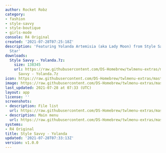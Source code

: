 ```yaml
---
author: Rocket Robz
category:
- fashion
- style-savvy
- style-boutique
- girls-mode
console: R4 Original
created: '2021-07-28T07:25:18Z'
description: 'Featuring Yolanda Artemisia (aka Lady Moon) from Style Savvy: Styling
  Star'
downloads:
  Style Savvy - Yolanda.7z:
    size: 138345
    url: https://raw.githubusercontent.com/DS-Homebrew/twlmenu-extras/master/_nds/TWiLightMenu/r4menu/themes/Style
      Savvy - Yolanda.7z
icon: https://raw.githubusercontent.com/DS-Homebrew/twlmenu-extras/master/unistore/icons/r4.png
image: https://raw.githubusercontent.com/DS-Homebrew/twlmenu-extras/master/unistore/icons/r4.png
last_updated: 2021-07-28 at 07:33 (UTC)
layout: app
license: ''
screenshots:
- description: File list
  url: https://raw.githubusercontent.com/DS-Homebrew/twlmenu-extras/master/_nds/TWiLightMenu/r4menu/themes/meta/Style%20Savvy%20-%20Yolanda/screenshots/file-list.png
- description: Main menu
  url: https://raw.githubusercontent.com/DS-Homebrew/twlmenu-extras/master/_nds/TWiLightMenu/r4menu/themes/meta/Style%20Savvy%20-%20Yolanda/screenshots/main-menu.png
systems:
- R4 Original
title: Style Savvy - Yolanda
updated: '2021-07-28T07:33:13Z'
version: v1.0.0
---
```

